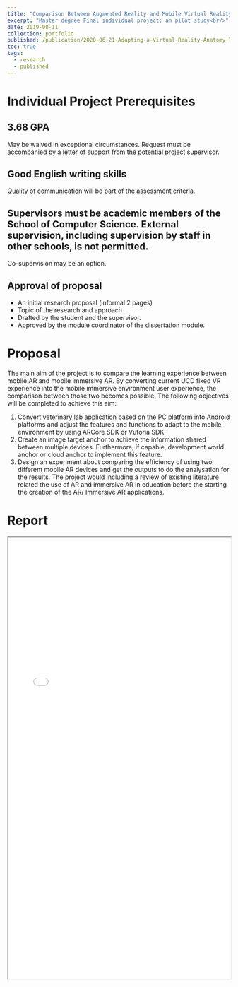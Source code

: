 ```yaml
---
title: "Comparison Between Augmented Reality and Mobile Virtual Reality in Anatomy Education"
excerpt: "Master degree Final individual project: an pilot study<br/>"
date: 2019-08-11
collection: portfolio
published: /publication/2020-06-21-Adapting-a-Virtual-Reality-Anatomy-Teaching-Tool-for-Mobility-Pilot-Study
toc: true
tags:
  - research
  - published
---
```


Individual Project Prerequisites
======

3.68 GPA
------
May be waived in exceptional circumstances. Request must be accompanied by a letter of support from the potential project supervisor. 

Good English writing skills
------
Quality of communication will be part of the assessment criteria.

Supervisors must be academic members of the School of Computer Science. External supervision, including supervision by staff in other schools, is not permitted.
------
Co-supervision may be an option.

Approval of proposal
------
* An initial research proposal (informal 2 pages)
* Topic of the research and approach
* Drafted by the student and the supervisor.
* Approved by the module coordinator of the dissertation module.

Proposal
======
The main aim of the project is to compare the learning experience between mobile AR and mobile immersive AR. By converting current UCD fixed VR experience into the mobile immersive environment user experience, the comparison between those two becomes possible. The following objectives will be completed to achieve this aim:
1. Convert veterinary lab application based on the PC platform into Android platforms and adjust the features and functions to adapt to the mobile environment by using ARCore SDK or Vuforia SDK.
2. Create an image target anchor to achieve the information shared between multiple devices. Furthermore, if capable, development world anchor or cloud anchor to implement this feature.
3. Design an experiment about comparing the efficiency of using two different mobile AR devices and get the outputs to do the analysation for the results. The project would including a review of existing literature related the use of AR and immersive AR in education before the starting the creation of the AR/ Immersive AR applications.

Report
======
<iframe src="/files/Comparison Between Augmented Reality and Mobile Virtual Reality in Anatomy Education.pdf" width="100%" height="1000"></iframe>